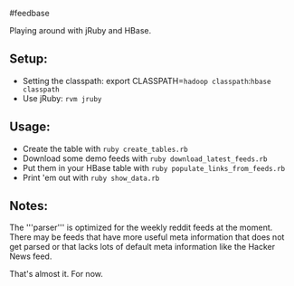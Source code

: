 #feedbase

Playing around with jRuby and HBase.

Setup:
------
* Setting the classpath: export CLASSPATH=``hadoop classpath``:``hbase classpath``
* Use jRuby: `rvm jruby`

Usage:
------
* Create the table with `ruby create_tables.rb`
* Download some demo feeds with `ruby download_latest_feeds.rb`
* Put them in your HBase table with `ruby populate_links_from_feeds.rb`
* Print 'em out with `ruby show_data.rb`

Notes:
------
The '''parser''' is optimized for the weekly reddit feeds at the moment. There may be feeds
that have more useful meta information that does not get parsed or that lacks lots of default
meta information like the Hacker News feed.

That's almost it. For now.

